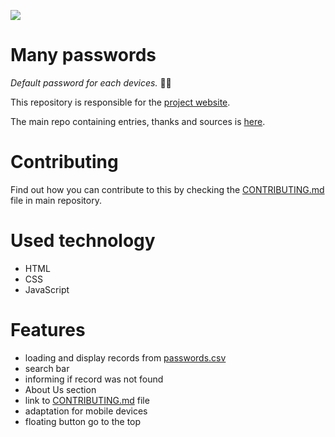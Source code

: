 ![](https://github.com/many-passwords/many-passwords/blob/main/many-passwords.png)

# Many passwords

_Default password for each devices._ 🐱‍💻

This repository is responsible for the [project website](https://many-passwords.github.io).

The main repo containing entries, thanks and sources is [here](https://github.com/many-passwords/many-passwords).

# Contributing

Find out how you can contribute to this by checking the [CONTRIBUTING.md](https://github.com/many-passwords/many-passwords/blob/main/CONTRIBUTING.md) file in main repository.

# Used technology

- HTML
- CSS
- JavaScript

# Features

- loading and display records from [passwords.csv](https://github.com/many-passwords/many-passwords/blob/main/passwords.csv)
- search bar
- informing if record was not found
- About Us section
- link to [CONTRIBUTING.md](https://github.com/many-passwords/many-passwords/blob/main/CONTRIBUTING.md) file
- adaptation for mobile devices
- floating button go to the top
